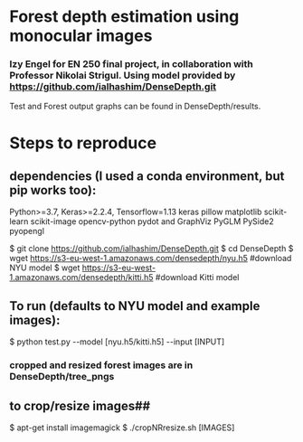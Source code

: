 # Forest depth estimation using monocular images
### Izy Engel for EN 250 final project, in collaboration with Professor Nikolai Strigul.  Using model provided by https://github.com/ialhashim/DenseDepth.git ###

Test and Forest output graphs can be found in DenseDepth/results.

# Steps to reproduce 

## dependencies (I used a conda environment, but pip works too): ##
Python>=3.7, Keras>=2.2.4, Tensorflow=1.13
keras pillow matplotlib scikit-learn scikit-image opencv-python pydot and GraphViz PyGLM PySide2 pyopengl

$ git clone https://github.com/ialhashim/DenseDepth.git
$ cd DenseDepth
$ wget https://s3-eu-west-1.amazonaws.com/densedepth/nyu.h5 #download NYU model
$ wget https://s3-eu-west-1.amazonaws.com/densedepth/kitti.h5 #download Kitti model
## To run (defaults to NYU model and example images): ##
$ python test.py --model [nyu.h5/kitti.h5] --input [INPUT]
### cropped and resized forest images are in DenseDepth/tree_pngs ###

## to crop/resize images##
$ apt-get install imagemagick
$ ./cropNRresize.sh [IMAGES]




